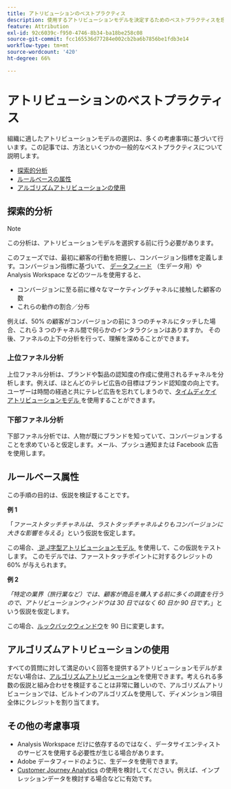 ```yaml
---
title: アトリビューションのベストプラクティス
description: 使用するアトリビューションモデルを決定するためのベストプラクティスを理解します。
feature: Attribution
exl-id: 92c6039c-f950-4746-8b34-ba18be258c08
source-git-commit: fcc165536d77284e002cb2ba6b7856be1fdb3e14
workflow-type: tm+mt
source-wordcount: '420'
ht-degree: 66%

---
```


# アトリビューションのベストプラクティス

組織に適したアトリビューションモデルの選択は、多くの考慮事項に基づいて行います。この記事では、方法といくつかの一般的なベストプラクティスについて説明します。

* [探索的分析](#exploratory-analysis)
* [ルールベースの属性](#rule-base-attribution)
* [アルゴリズムアトリビューションの使用](#use-algorithmic-attribution)

## 探索的分析

>[!NOTE]
>この分析は、アトリビューションモデルを選択する前に行う必要があります。

このフェーズでは、最初に顧客の行動を把握し、コンバージョン指標を定義します。コンバージョン指標に基づいて、 [データフィード](/help/export/analytics-data-feed/data-feed-overview.md) （生データ用）や Analysis Workspace などのツールを使用すると、

* コンバージョンに至る前に様々なマーケティングチャネルに接触した顧客の数
* これらの動作の割合／分布

例えば、50% の顧客がコンバージョンの前に 3 つのチャネルにタッチした場合、これら 3 つのチャネル間で何らかのインタラクションはありますか。
その後、ファネルの上下の分析を行って、理解を深めることができます。

### 上位ファネル分析

上位ファネル分析は、ブランドや製品の認知度の作成に使用されるチャネルを分析します。例えば、ほとんどのテレビ広告の目標はブランド認知度の向上です。ユーザーは時間の経過と共にテレビ広告を忘れてしまうので、[&#x200B; タイムディケイ アトリビューションモデル &#x200B;](/help/analyze/analysis-workspace/attribution/models.md) を使用することができます。

### 下部ファネル分析

下部ファネル分析では、人物が既にブランドを知っていて、コンバージョンすることを求めていると仮定します。メール、プッシュ通知または Facebook 広告を使用します。

## ルールベース属性

この手順の目的は、仮説を検証することです。

**例 1**

「*ファーストタッチチャネルは、ラストタッチチャネルよりもコンバージョンに大きな影響を与える*」という仮説を仮定します。

この場合、[&#x200B; 逆 J字型アトリビューションモデル &#x200B;](/help/analyze/analysis-workspace/attribution/models.md) を使用して、この仮説をテストします。 このモデルでは、ファーストタッチポイントに対するクレジットの 60% が与えられます。

**例 2**

*「特定の業界（旅行業など）では、顧客が商品を購入する前に多くの調査を行うので、アトリビューションウィンドウは 30 日ではなく 60 日か 90 日です。*」という仮説を仮定します。

この場合、[ルックバックウィンドウ](/help/analyze/analysis-workspace/attribution/models.md)を 90 日に変更します。

## アルゴリズムアトリビューションの使用

すべての質問に対して満足のいく回答を提供するアトリビューションモデルがまだない場合は、[アルゴリズムアトリビューション](/help/analyze/analysis-workspace/attribution/algorithmic.md)を使用できます。考えられる多数の仮説と組み合わせを検証することは非常に難しいので、アルゴリズムアトリビューションでは、ビルトインのアルゴリズムを使用して、ディメンション項目全体にクレジットを割り当てます。

## その他の考慮事項

* Analysis Workspace だけに依存するのではなく、データサイエンティストのサービスを使用する必要性が生じる場合があります。
* Adobe データフィードのように、生データを使用できます。
* [Customer Journey Analytics](https://experienceleague.adobe.com/ja/docs/analytics-platform/using/cja-overview/cja-b2c-overview/cja-overview) の使用を検討してください。例えば、インプレッションデータを検討する場合などに有効です。

